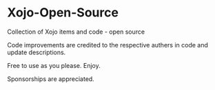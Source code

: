 # Xojo-Open-Source
Collection of Xojo items and code - open source

Code improvements are credited to the respective authers in code and update descriptions.

Free to use as you please.  Enjoy.<p>
Sponsorships are appreciated.
